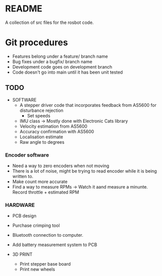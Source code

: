 # README

A collection of src files for the rosbot code. 

# Git procedures
- Features belong under a feature/ branch name
- Bug fixes under a bugfix/ branch name
- Development code goes on development branch 
- Code doesn't go into main until it has been unit tested

## TODO
- SOFTWARE
  - A stepper driver code that incorporates feedback from AS5600 for disturbance rejection
    - Set speeds
  - IMU class -> Mostly done with Electronic Cats library
  - Velocity estimation from AS5600
  - Accuracy confirmation with AS5600
  - Localisation estimate
  - Raw angle to degrees


### Encoder software
- Need a way to zero encoders when not moving
- There is a lot of noise, might be trying to read encoder while it is being written to.
- Make count more accurate
- Find a way to measure RPMs -> Watch it aand measure a minunte. Record throttle + estimated RPM


### HARDWARE
  - PCB design
  - Purchase crimping tool
  - Bluetooth connection to computer. 
  - Add battery measurement system to PCB

- 3D PRINT  
  - Print stepper base board
  - Print new wheels 
  
